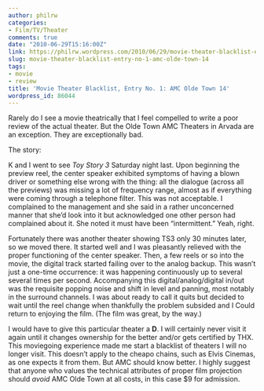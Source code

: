 ```yaml
---
author: philrw
categories:
- Film/TV/Theater
comments: true
date: "2010-06-29T15:16:00Z"
link: https://philrw.wordpress.com/2010/06/29/movie-theater-blacklist-entry-no-1-amc-olde-town-14/
slug: movie-theater-blacklist-entry-no-1-amc-olde-town-14
tags:
- movie
- review
title: 'Movie Theater Blacklist, Entry No. 1: AMC Olde Town 14'
wordpress_id: 86044
---
```


Rarely do I see a movie theatrically that I feel compelled to write a poor review of the actual theater. But the Olde Town AMC Theaters in Arvada are an exception. They are exceptionally bad.

The story:

K and I went to see _Toy Story 3_ Saturday night last. Upon beginning the preview reel, the center speaker exhibited symptoms of having a blown driver or something else wrong with the thing: all the dialogue (across all the previews) was missing a lot of frequency range, almost as if everything were coming through a telephone filter. This was not acceptable. I complained to the management and she said in a rather unconcerned manner that she’d look into it but acknowledged one other person had complained about it. She noted it must have been “intermittent.” Yeah, right.

Fortunately there was another theater showing TS3 only 30 minutes later, so we moved there. It started well and I was pleasantly relieved with the proper functioning of the center speaker. Then, a few reels or so into the movie, the digital track started failing over to the analog backup. This wasn’t just a one-time occurrence: it was happening continuously up to several several times per second. Accompanying this digital/analog/digital in/out was the requisite popping noise and shift in level and panning, most notably in the surround channels. I was about ready to call it quits but decided to wait until the reel change when thankfully the problem subsided and I Could return to enjoying the film. (The film was great, by the way.)

I would have to give this particular theater a **D**. I will certainly never visit it again until it changes ownership for the better and/or gets certified by THX. This moviegoing experience made me start a blacklist of theaters I will no longer visit. This doesn’t apply to the cheapo chains, such as Elvis Cinemas, as one expects it from them. But AMC should know better. I highly suggest that anyone who values the technical attributes of proper film projection should _avoid_ AMC Olde Town at all costs, in this case $9 for admission.
